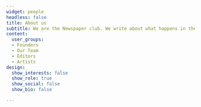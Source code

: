 ```yaml
---
widget: people
headless: false
title: About us
subtitle: We are the Newspaper club. We write about what happens in the classroom.
content:
  user_groups:
  - Founders
  - Our Team
  - Editors  
  - Artists
design:
  show_interests: false
  show_role: true
  show_social: false
  show_bio: false

---
```

